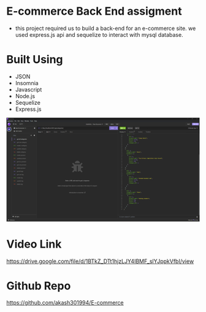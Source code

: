 # E-commerce Back End assigment

* this project required us to build a back-end for an e-commerce site. we used express.js api and sequelize to interact with mysql database. 

# Built Using
* JSON
* Insomnia
* Javascript
* Node.js
* Sequelize
* Express.js

![screenshot](./images/Screenshot%202023-09-17%20210708.png)

# Video Link 
https://drive.google.com/file/d/1BTkZ_DTt1hjzLJY4IBMF_slYJppkVfbI/view

# Github Repo

https://github.com/akash301994/E-commerce
